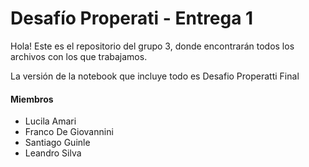 # Desafío Properati - Entrega 1

Hola! Este es el repositorio del grupo 3, donde encontrarán todos los archivos con los que trabajamos.

La versión de la notebook que incluye todo es Desafio Properatti Final

#### Miembros
- Lucila Amari
- Franco De Giovannini
- Santiago Guinle
- Leandro Silva
